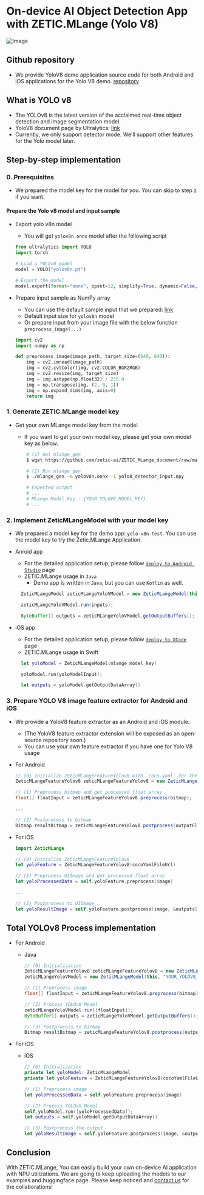 # On-device AI Object Detection App with ZETIC.MLange (Yolo V8)

![Image](img_yolov8_demo.png)

## Github repository
- We provide YoloV8 demo application source code for both Android and iOS applications for the Yolo V8 demo. [repository](https://github.com/zetic-ai/ZETIC_MLange_apps/tree/main/yolov8)

## What is YOLO v8
 - The YOLOv8 is the latest version of the acclaimed real-time object detection and image segmentation model.
 - YoloV8 document page by Ultralytics: [link](https://docs.ultralytics.com)
 - Currently, we only support detector mode. We'll support other features for the Yolo model later.

## Step-by-step implementation

### 0. Prerequisites
  - We prepared the model key for the model for you. You can skip to step `2` if you want.

#### Prepare the Yolo v8 model and input sample

- Export yolo v8n model 
    - You will get `yolov8n.onnx` model after the following script

    ``` python
    from ultralytics import YOLO
    import torch

    # Load a YOLOv8 model
    model = YOLO("yolov8n.pt")

    # Export the model
    model.export(format="onnx", opset=12, simplify=True, dynamic=False, imgsz=640)
    ```

- Prepare input sample as NumPy array
    - You can use the default sample input that we prepared: [link](https://github.com/zetic-ai/ZETIC_MLange_apps/raw/main/yolov8/samples/yolo8_detector_input.npy)
    - Default input size for `yolov8n` model
    - Or prepare input from your image file with the below function `preprocess_image(...)`

    ``` python
    import cv2
    import numpy as np

    def preprocess_image(image_path, target_size=(640, 640)):
        img = cv2.imread(image_path)
        img = cv2.cvtColor(img, cv2.COLOR_BGR2RGB)
        img = cv2.resize(img, target_size)
        img = img.astype(np.float32) / 255.0
        img = np.transpose(img, (2, 0, 1))
        img = np.expand_dims(img, axis=0)
        return img
    ```


### 1. Generate ZETIC.MLange model key

- Get your own MLange model key from the model
    - If you want to get your own model key, please get your own model key as below.
    
    ``` bash
        # (1) Get mlange_gen
        $ wget https://github.com/zetic-ai/ZETIC_MLange_document/raw/main/bin/mlange_gen && chmod 755 mlange_gen

        # (2) Run mlange_gen 
        $ ./mlange_gen -m yolov8n.onnx -i yolo8_detector_input.npy

        # Expected output
        # ...
        # MLange Model Key : {YOUR_YOLOV8_MODEL_KEY}
        # ...
    ```

### 2. Implement ZeticMLangeModel with your model key

- We prepared a model key for the demo app: `yolo-v8n-test`. You can use the model key to try the Zetic.MLange Application.

- Anroid app
  - For the detailed application setup, please follow [`deploy to Android Studio`](https://docs.zetic.ai/android/deploy-to-android-studio.html) page
  - ZETIC.MLange usage in `Java`
    - Demo app is written in `Java`, but you can use `Kotlin` as well.

  ``` java
    ZeticMLangeModel zeticMLangeYoloVModel = new ZeticMLangeModel(this, "YOUR_YOLOV8_MODEL_KEY");

    zeticMLangeYoloVModel.run(inputs);

    ByteBuffer[] outputs = zeticMLangeYoloVModel.getOutputBuffers();
  ```

- iOS app
  - For the detailed application setup, please follow [`deploy to XCode`](https://docs.zetic.ai/ios/deploy-to-xcode.html) page
  - ZETIC.MLange usage in Swift
  ``` swift
    let yoloModel = ZeticMLangeModel(mlange_model_key)

    yoloModel.run(yoloModelInput);

    let outputs = yoloModel.getOutputDataArray()
  ```


### 3. Prepare YOLO V8 image feature extractor for Android and iOS
- We provide a YoloV8 feature extractor as an Android and iOS module.
    - (The YoloV8 feature extractor extension will be exposed as an open-source repository soon.)
    - You can use your own feature extractor if you have one for Yolo V8 usage

- For Android 
    ``` java
    // (0) Initialize ZeticMLangeFeatureYolov8 with `coco.yaml` for the model
    ZeticMLangeFeatureYolov8 zeticMLangeFeatureYolov8 = new ZeticMLangeFeatureYolov8(cocoYamlFilePath);

    // (1) Preprocess bitmap and get processed float array
    float[] floatInput = zeticMLangeFeatureYolov8.preprocess(bitmap);

    ...

    // (2) Postprocess to bitmap
    Bitmap resultBitmap = zeticMLangeFeatureYolov8.postprocess(outputFloatArray);
    ```

- For iOS

    ``` swift
    import ZeticMLange

    // (0) Initialize ZeticMLangeFeatureYolov8
    let yoloFeature = ZeticMLangeFeatureYolov8(cocoYamlFileUrl)
    
    // (1) Preprocess UIImage and get processed float array
    let yoloProcessedData = self.yoloFeature.preprocess(image)

    ...

    // (2) Postprocess to UIImage
    let yoloResultImage = self.yoloFeature.postprocess(image, &outputs[0])
    ```

## Total YOLOv8 Process implementation

- For Android
    - Java
        ``` java
        // (0) Initialization
        ZeticMLangeFeatureYolov8 zeticMLangeFeatureYolov8 = new ZeticMLangeFeatureYolov8(cocoYamlFilePath);
        zeticMLangeYoloVModel = new ZeticMLangeModel(this, "YOUR_YOLOV8_MODEL_KEY");

        // (1) Preprocess image
        float[] floatInput = zeticMLangeFeatureYolov8.preprocess(bitmap);

        // (2) Process YOLOv8 Model
        zeticMLangeYoloVModel.run([floatInput]);
        ByteBuffer[] outputs = zeticMLangeYoloVModel.getOutputBuffers();

        // (3) Postprocess to bitmap
        Bitmap resultBitmap = zeticMLangeFeatureYolov8.postprocess(outputFloatArray);        
        ```

- For iOS

    - iOS

        ``` swift
        // (0) Initialization
        private let yoloModel: ZeticMLangeModel
        private let yoloFeature = ZeticMLangeFeatureYolov8(cocoYamlFileUrl)

        // (1) Preprocess image
        let yoloProcessedData = self.yoloFeature.preprocess(image)

        // (2) Process YOLOv8 Model
        self.yoloModel.run([yoloProcessedData]);
        let outputs = self.yoloModel.getOutputDataArray()

        // (3) Postprocess the output
        let yoloResultImage = self.yoloFeature.postprocess(image, &outputs[0])
        ```

## Conclusion

  With ZETIC.MLange, You can easily build your own on-device AI application with NPU utilizations. We are going to keep uploading the models to our examples and huggingface page. Please keep noticed and [contact us](https://zetic.ai/contact-sales) for the collaborations!
